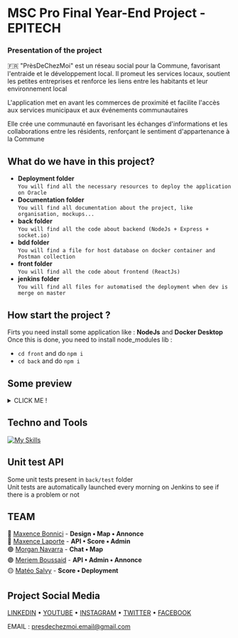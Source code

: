 # MSC Pro Final Year-End Project - EPITECH

### Presentation of the project
🇫🇷 "PrèsDeChezMoi" est un réseau social pour la Commune, favorisant l'entraide et le développement local. Il promeut les services locaux, soutient les petites entreprises et renforce les liens entre les habitants et leur environnement local  

L'application met en avant les commerces de proximité et facilite l'accès aux services municipaux et aux événements communautaires  

Elle crée une communauté en favorisant les échanges d'informations et les collaborations entre les résidents, renforçant le sentiment d'appartenance à la Commune

## What do we have in this project?
- **Deployment folder**  
`You will find all the necessary resources to deploy the application on Oracle`  
- **Documentation folder**  
`You will find all documentation about the project, like organisation, mockups...`    
- **back folder**   
`You will find all the code about backend (NodeJs + Express + socket.io)`  
- **bdd folder**  
`You will find a file for host database on docker container and Postman collection`  
- **front folder**  
`You will find all the code about frontend (ReactJs)`    
- **jenkins folder**  
`You will find all files for automatised the deployment when dev is merge on master`  

## How start the project ?
Firts you need install some application like : **NodeJs** and **Docker Desktop**  
Once this is done, you need to install node_modules lib :  
- ``` cd front ``` and do ``` npm i ```
- ``` cd back ``` and do ``` npm i ```

## Some preview

<details>
  <summary>CLICK ME !</summary>
  <img width="550" alt="Landing_page_1" src="https://github.com/EpitechMscProPromo2025/T-YEP-600-MAR-6-1-finalproject-mateo.salvy/assets/110362553/8081e3fa-0d8c-44e4-b975-d34e1a165203">
  <img width="549" alt="404" src="https://github.com/EpitechMscProPromo2025/T-YEP-600-MAR-6-1-finalproject-mateo.salvy/assets/110362553/9004e0f6-90d6-433f-be57-56b373d42d91">
  <img width="551" alt="Feed_user" src="https://github.com/EpitechMscProPromo2025/T-YEP-600-MAR-6-1-finalproject-mateo.salvy/assets/110362553/30ee57e6-6530-48c0-beb4-1d82c7b5b97a">
  <img width="550" alt="Administration_general_admin_1" src="https://github.com/EpitechMscProPromo2025/T-YEP-600-MAR-6-1-finalproject-mateo.salvy/assets/110362553/2d38679f-9d7f-4914-9013-eab59838b0ad">
  <img width="548" alt="Chatbot_FAQ" src="https://github.com/EpitechMscProPromo2025/T-YEP-600-MAR-6-1-finalproject-mateo.salvy/assets/110362553/74855eb1-387c-470a-baef-8e1203b43fa4">
  <img width="549" alt="Profil_parameter_achievement" src="https://github.com/EpitechMscProPromo2025/T-YEP-600-MAR-6-1-finalproject-mateo.salvy/assets/110362553/f1fd0fcb-db92-4378-820d-cd7a5f44ff90">
</details>

## Techno and Tools
[![My Skills](https://skillicons.dev/icons?i=react,python,ansible,nodejs,docker,jenkins,expressjs,figma,github,postman)](https://skillicons.dev)

## Unit test API
Some unit tests present in `back/test` folder  
Unit tests are automatically launched every morning on Jenkins to see if there is a problem or not

## TEAM
🔵 [Maxence Bonnici](https://github.com/ImMaxence) - **Design • Map • Annonce**  
🔴 [Maxence Laporte](https://www.linkedin.com/in/maxence-laporte-391583230/) - **API • Score • Admin**   
🟢 [Morgan Navarra](https://www.linkedin.com/in/morgan-navarra-b214b9181/) - **Chat • Map**    
🟣 [Meriem Boussaid](https://www.linkedin.com/in/meriem-boussaid-571194220/) - **API • Admin • Annonce**    
🟡 [Matéo Salvy](https://www.linkedin.com/in/mat%C3%A9o-salvy-81288a250/) - **Score • Deployment**  

## Project Social Media
[LINKEDIN](https://www.linkedin.com/in/mfive-presdechezmoi-80aa89282/) • [YOUTUBE](https://www.youtube.com/@PresDeChezMoi) • [INSTAGRAM](https://instagram.com/presdechezmoi?igshid=OGQ5ZDc2ODk2ZA==) • [TWITTER](https://twitter.com/PresDeChezMoi) • [FACEBOOK](https://www.facebook.com/profile.php?id=100094532983584)  

EMAIL : presdechezmoi.email@gmail.com
